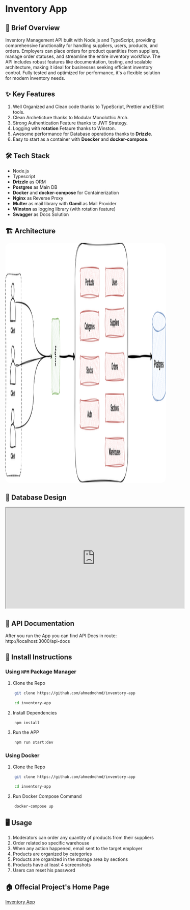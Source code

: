 # Inventory App

## 🚀 Brief Overview

Inventory Management API built with Node.js and TypeScript, providing comprehensive functionality for handling suppliers, users, products, and orders. Employers can place orders for product quantities from suppliers, manage order statuses, and streamline the entire inventory workflow. The API includes robust features like documentation, testing, and scalable architecture, making it ideal for businesses seeking efficient inventory control. Fully tested and optimized for performance, it's a flexible solution for modern inventory needs.

## ✨ Key Features

1. Well Organized and Clean code thanks to TypeScript, Prettier and ESlint tools.
2. Clean Archeticture thanks to Modular Monolothic Arch.
3. Strong Authentication Feature thanks to JWT Strategy.
4. Logging with **rotation** Fetaure thanks to Winston.
5. Awesome performance for Database operations thanks to **Drizzle**.
6. Easy to start as a container with **Doecker** and **docker-compose**.

## 🛠️ Tech Stack

- Node.js
- Typescript
- **Drizzle** as ORM
- **Postgres** as Main DB
- **Docker** and **docker-compose** for Containerization
- **Nginx** as Reverse Proxy
- **Multer** as mail library with **Gamil** as Mail Provider
- **Winston** as logging library (with rotation feature)
- **Swagger** as Docs Solution

## 🏗️ Architecture

<img src="./accessories/archeticture.drawio.svg" style="width: 750px; height: 750px;border-radius: 15px;" />

## 💾 Database Design

<iframe width="560" height="315" src='https://dbdiagram.io/e/66752fb95a764b3c720e3f9e/66e866e46dde7f4149461f27'> </iframe>

## 📘 API Documentation

After you run the App you can find API Docs in route: http://localhost:3000/api-docs

## 🔧 Install Instructions

### Using `NPM` Package Manager

1. Clone the Repo

```bash
    git clone https://github.com/ahmedmohmd/inventory-app
```

```bash
    cd inventory-app
```

2. Install Dependencies

```bash
    npm install
```

3. Run the APP

```bash
    npm run start:dev
```

### Using Docker

1. Clone the Repo

```bash
    git clone https://github.com/ahmedmohmd/inventory-app
```

```bash
    cd inventory-app
```

2. Run Docker Compose Command

```
    docker-compose up
```

## 🖥️ Usage

1. Moderators can order any quantity of products from their suppliers
2. Order related so specific warehouse
3. When any action happened, email sent to the target employer
4. Products are organized by categories
5. Products are organized in the storage area by sections
6. Products have at least 4 screenshots
7. Users can reset his password

## 🏠 Offecial Project's Home Page

[Inventory App](https://ahmedmohmd.vercel.app/projects/inventory-app)
